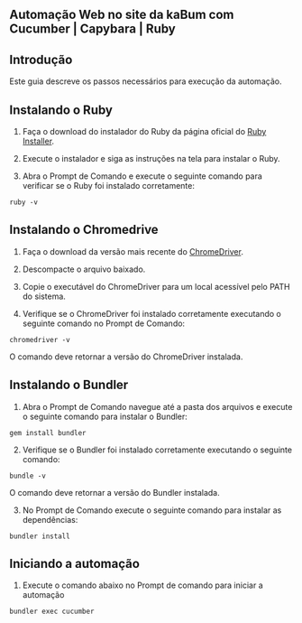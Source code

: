 ## Automação Web no site da kaBum com Cucumber | Capybara | Ruby

## Introdução

Este guia descreve os passos necessários para execução da automação.

## Instalando o Ruby

1. Faça o download do instalador do Ruby da página oficial do [Ruby Installer](https://rubyinstaller.org/).

2. Execute o instalador e siga as instruções na tela para instalar o Ruby.

3. Abra o Prompt de Comando e execute o seguinte comando para verificar se o Ruby foi instalado corretamente:

`ruby -v`


## Instalando o Chromedrive

1. Faça o download da versão mais recente do [ChromeDriver](https://chromedriver.chromium.org/downloads).

2. Descompacte o arquivo baixado.

3. Copie o executável do ChromeDriver para um local acessível pelo PATH do sistema.

4. Verifique se o ChromeDriver foi instalado corretamente executando o seguinte comando no Prompt de Comando:

`chromedriver -v`

O comando deve retornar a versão do ChromeDriver instalada.


## Instalando o Bundler

1. Abra o Prompt de Comando navegue até a pasta dos arquivos e execute o seguinte comando para instalar o Bundler:

`gem install bundler`

2. Verifique se o Bundler foi instalado corretamente executando o seguinte comando:

`bundle -v`

O comando deve retornar a versão do Bundler instalada.

3. No Prompt de Comando execute o seguinte comando para instalar as dependências:

`bundler install`

## Iniciando a automação

1. Execute o comando abaixo no Prompt de comando para iniciar a automação

`bundler exec cucumber`


